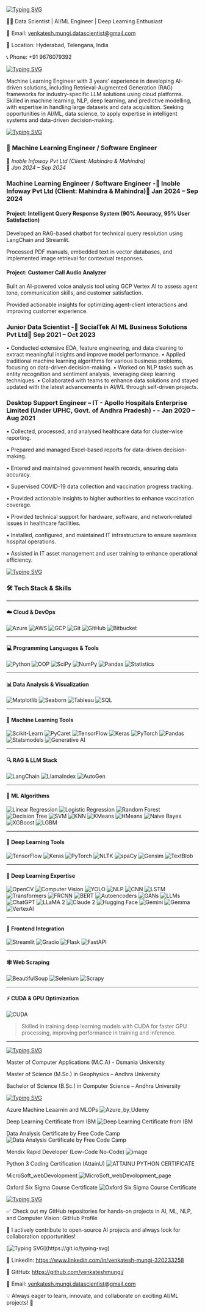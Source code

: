 [![Typing SVG](https://readme-typing-svg.demolab.com?font=Segoe+UI+Black&weight=50&pause=1000&color=393782&width=435&lines=%F0%9F%94%A5Hi+there!+I'm+Venkatesh+Mungi)](https://git.io/typing-svg)

👨‍💻 Data Scientist | AI/ML Engineer | Deep Learning Enthusiast

📧 Email: venkatesh.mungi.datascientist@gmail.com

📍 Location: Hyderabad, Telengana, India

📞 Phone: +91 9676079392

[![Typing SVG](https://readme-typing-svg.demolab.com?font=Segoe+UI+Black&weight=50&pause=1000&color=393782&width=435&lines=%F0%9F%9A%80+About+Me)](https://git.io/typing-svg)

Machine Learning Engineer with 3 years’ experience in developing AI-driven solutions, including Retrieval-Augmented Generation (RAG) frameworks for industry-specific LLM solutions using cloud platforms. Skilled in machine learning, NLP, deep learning, and predictive modelling, with expertise in handling large datasets and data acquisition. Seeking opportunities in AI/ML, data science, to apply expertise in intelligent systems and data-driven decision-making.

[![Typing SVG](https://readme-typing-svg.demolab.com?font=Segoe+UI+Black&weight=50&pause=1000&color=393782&width=435&lines=%F0%9F%92%BC+Work+Experience)](https://git.io/typing-svg)

### 🧠 **Machine Learning Engineer / Software Engineer**  
📍 *Inoble Infoway Pvt Ltd (Client: Mahindra & Mahindra)*  
📅 *Jan 2024 – Sep 2024*

### Machine Learning Engineer / Software Engineer  -📌 Inoble Infoway Pvt Ltd (Client: Mahindra & Mahindra)📆 Jan 2024 – Sep 2024

#### Project: Intelligent Query Response System (90% Accuracy, 95% User Satisfaction)

Developed an RAG-based chatbot for technical query resolution using LangChain and Streamlit.

Processed PDF manuals, embedded text in vector databases, and implemented image retrieval for contextual responses.

#### Project: Customer Call Audio Analyzer

Built an AI-powered voice analysis tool using GCP Vertex AI to assess agent tone, communication skills, and customer satisfaction.

Provided actionable insights for optimizing agent-client interactions and improving customer experience.

### Junior Data Scientist -📌 SocialTek AI ML Business Solutions Pvt Ltd📆 Sep 2021 – Oct 2023
•	Conducted extensive EDA, feature engineering, and data cleaning to extract meaningful insights and improve model performance.
•	Applied traditional machine learning algorithms for various business problems, focusing on data-driven decision-making.
•	Worked on NLP tasks such as entity recognition and sentiment analysis, leveraging deep learning techniques.
•	Collaborated with teams to enhance data solutions and stayed updated with the latest advancements in AI/ML through self-driven projects.

### Desktop Support Engineer – IT - Apollo Hospitals Enterprise Limited (Under UPHC, Govt. of Andhra Pradesh) - - Jan 2020 – Aug 2021

•	Collected, processed, and analysed healthcare data for cluster-wise reporting. 

•	Prepared and managed Excel-based reports for data-driven decision-making. 

•	Entered and maintained government health records, ensuring data accuracy. 

•	Supervised COVID-19 data collection and vaccination progress tracking. 

•	Provided actionable insights to higher authorities to enhance vaccination coverage.

•	Provided technical support for hardware, software, and network-related issues in healthcare facilities. 

•	Installed, configured, and maintained IT infrastructure to ensure seamless hospital operations.

•	Assisted in IT asset management and user training to enhance operational efficiency.


[![Typing SVG](https://readme-typing-svg.demolab.com?font=Segoe+UI+Black&weight=50&pause=1000&color=393782&width=435&lines=%F0%9F%9B%A0%EF%B8%8F+Technical+Skills)](https://git.io/typing-svg)

### 🛠️ Tech Stack & Skills

---

#### ☁️ Cloud & DevOps  
![Azure](https://img.shields.io/badge/Azure-0078D4?style=flat&logo=microsoftazure&logoColor=white)
![AWS](https://img.shields.io/badge/AWS-232F3E?style=flat&logo=amazonaws)
![GCP](https://img.shields.io/badge/GCP-4285F4?style=flat&logo=googlecloud)
![Git](https://img.shields.io/badge/Git-F05032?style=flat&logo=git)
![GitHub](https://img.shields.io/badge/GitHub-181717?style=flat&logo=github)
![Bitbucket](https://img.shields.io/badge/Bitbucket-0052CC?style=flat&logo=bitbucket)

---

#### 💻 Programming Languages & Tools  
![Python](https://img.shields.io/badge/Python-3776AB?style=flat&logo=python)
![OOP](https://img.shields.io/badge/OOPs-4B8BBE?style=flat)
![SciPy](https://img.shields.io/badge/SciPy-8CAAE6?style=flat&logo=scipy)
![NumPy](https://img.shields.io/badge/NumPy-013243?style=flat&logo=numpy)
![Pandas](https://img.shields.io/badge/Pandas-150458?style=flat&logo=pandas)
![Statistics](https://img.shields.io/badge/Statistics-006400?style=flat)

---

#### 📊 Data Analysis & Visualization  
![Matplotlib](https://img.shields.io/badge/Matplotlib-11557C?style=flat&logo=plotly)
![Seaborn](https://img.shields.io/badge/Seaborn-4C8CBF?style=flat)
![Tableau](https://img.shields.io/badge/Tableau-E97627?style=flat&logo=tableau)
![SQL](https://img.shields.io/badge/SQL-003B57?style=flat&logo=postgresql)

---

#### 🤖 Machine Learning Tools  
![Scikit-Learn](https://img.shields.io/badge/Scikit--Learn-F7931E?style=flat&logo=scikitlearn)
![PyCaret](https://img.shields.io/badge/PyCaret-0C2340?style=flat)
![TensorFlow](https://img.shields.io/badge/TensorFlow-FF6F00?style=flat&logo=tensorflow)
![Keras](https://img.shields.io/badge/Keras-D00000?style=flat&logo=keras)
![PyTorch](https://img.shields.io/badge/PyTorch-EE4C2C?style=flat&logo=pytorch)
![Pandas](https://img.shields.io/badge/Pandas-150458?style=flat&logo=pandas)
![Statsmodels](https://img.shields.io/badge/Statsmodels-003B57?style=flat)
![Generative AI](https://img.shields.io/badge/GenerativeAI-brightgreen?style=flat)

---

#### 🔍 RAG & LLM Stack  
![LangChain](https://img.shields.io/badge/LangChain-000000?style=flat)
![LlamaIndex](https://img.shields.io/badge/LlamaIndex-ff69b4?style=flat)
![AutoGen](https://img.shields.io/badge/AutoGen-orange?style=flat)

---

#### 🧠 ML Algorithms  
![Linear Regression](https://img.shields.io/badge/Linear_Regression-blue)
![Logistic Regression](https://img.shields.io/badge/Logistic_Regression-blue)
![Random Forest](https://img.shields.io/badge/Random_Forest-green)
![Decision Tree](https://img.shields.io/badge/Decision_Tree-green)
![SVM](https://img.shields.io/badge/SVM-darkblue)
![KNN](https://img.shields.io/badge/KNN-cyan)
![KMeans](https://img.shields.io/badge/K--Means-purple)
![HMeans](https://img.shields.io/badge/H--Means-purple)
![Naive Bayes](https://img.shields.io/badge/Naive_Bayes-yellowgreen)
![XGBoost](https://img.shields.io/badge/XGBoost-orange?logo=xgboost)
![LGBM](https://img.shields.io/badge/LGBM-lightgrey)

---

#### 🧠 Deep Learning Tools  
![TensorFlow](https://img.shields.io/badge/TensorFlow-FF6F00?style=flat&logo=tensorflow)
![Keras](https://img.shields.io/badge/Keras-D00000?style=flat&logo=keras)
![PyTorch](https://img.shields.io/badge/PyTorch-EE4C2C?style=flat&logo=pytorch)
![NLTK](https://img.shields.io/badge/NLTK-9B59B6?style=flat)
![spaCy](https://img.shields.io/badge/spaCy-09A3D5?style=flat)
![Gensim](https://img.shields.io/badge/Gensim-2D3E50?style=flat)
![TextBlob](https://img.shields.io/badge/TextBlob-FF69B4?style=flat)

---

#### 🧬 Deep Learning Expertise  
![OpenCV](https://img.shields.io/badge/OpenCV-5C3EE8?style=flat&logo=opencv)
![Computer Vision](https://img.shields.io/badge/Computer_Vision-0078D4?style=flat)
![YOLO](https://img.shields.io/badge/YOLO-black?style=flat)
![NLP](https://img.shields.io/badge/NLP-blueviolet?style=flat)
![CNN](https://img.shields.io/badge/CNN-FF1493)
![LSTM](https://img.shields.io/badge/LSTM-483D8B)
![Transformers](https://img.shields.io/badge/Transformers-FF4500)
![FRCNN](https://img.shields.io/badge/FRCNN-red)
![BERT](https://img.shields.io/badge/BERT-0066CC)
![Autoencoders](https://img.shields.io/badge/Autoencoders-green)
![GANs](https://img.shields.io/badge/GANs-8A2BE2)
![LLMs](https://img.shields.io/badge/LLMs-purple)
![ChatGPT](https://img.shields.io/badge/ChatGPT-00A67E?logo=openai)
![LLaMA 2](https://img.shields.io/badge/LLaMA2-grey)
![Claude 2](https://img.shields.io/badge/Claude2-lightblue)
![Hugging Face](https://img.shields.io/badge/HuggingFace-FFD21F?logo=huggingface)
![Gemini](https://img.shields.io/badge/Gemini-4285F4?logo=google)
![Gemma](https://img.shields.io/badge/Gemma-34A853?logo=google)
![VertexAI](https://img.shields.io/badge/VertexAI-FF6F00)

---

#### 🧩 Frontend Integration  
![Streamlit](https://img.shields.io/badge/Streamlit-FF4B4B?style=flat&logo=streamlit)
![Gradio](https://img.shields.io/badge/Gradio-000000?style=flat)
![Flask](https://img.shields.io/badge/Flask-000000?style=flat&logo=flask)
![FastAPI](https://img.shields.io/badge/FastAPI-009688?style=flat&logo=fastapi)

---

#### 🕸️ Web Scraping  
![BeautifulSoup](https://img.shields.io/badge/BeautifulSoup-4B8BBE?style=flat)
![Selenium](https://img.shields.io/badge/Selenium-43B02A?style=flat&logo=selenium)
![Scrapy](https://img.shields.io/badge/Scrapy-black?style=flat)

---

#### ⚡ CUDA & GPU Optimization  
![CUDA](https://img.shields.io/badge/CUDA-76B900?style=flat&logo=nvidia)
> Skilled in training deep learning models with CUDA for faster GPU processing, improving performance in training and inference.

---


[![Typing SVG](https://readme-typing-svg.demolab.com?font=Segoe+UI+Black&weight=50&pause=1000&color=393782&width=435&lines=%F0%9F%8E%93+Education)](https://git.io/typing-svg)

Master of Computer Applications (M.C.A) - Osmania University

Master of Science (M.Sc.) in Geophysics – Andhra University

Bachelor of Science (B.Sc.) in Computer Science – Andhra University

[![Typing SVG](https://readme-typing-svg.demolab.com?font=Segoe+UI+Black&weight=50&pause=1000&color=393782&width=435&lines=%F0%9F%8F%86+Certifications)](https://git.io/typing-svg)

Azure Machine Leaarnin and MLOPs 
![Azure_by_Udemy](https://github.com/user-attachments/assets/3ef9998e-ed0c-4d58-8d3d-f71e0f852580)

Deep Learning Certificate from IBM
![Deep Learning Certificate from IBM](https://github.com/user-attachments/assets/64557105-f83a-46eb-a5ae-7c64b0f2fd73)

Data Analysis Certificate by Free Code Camp
![Data Analysis Certificate by Free Code Camp](https://github.com/user-attachments/assets/9baf8918-3b16-4f15-b32e-5cccde7d5571)

Mendix Rapid Developer (Low-Code No-Code)
![image](https://github.com/user-attachments/assets/451aa480-35db-41e2-8217-3483da77b544)

Python 3 Coding Certification (AttainU)
![ATTAINU PYTHON CERTIFICATE](https://github.com/user-attachments/assets/6afcf1b6-2617-456a-b709-1d6ea8e04a6d)

MicroSoft_webDevolopment
![MicroSoft_webDevolopment_page](https://github.com/user-attachments/assets/804b195e-40e2-4476-8a53-4e632a024af7)

Oxford Six Sigma Course Certificate
![Oxford Six Sigma Course Certificate](https://github.com/user-attachments/assets/cb445e0a-5e51-4340-9e14-a3a35d316a73)


[![Typing SVG](https://readme-typing-svg.demolab.com?font=Segoe+UI+Black&weight=50&pause=1000&color=393782&width=435&lines=%F0%9F%93%8C+Open-Source+Contributions+%26+Projects)](https://git.io/typing-svg)

✅ Check out my GitHub repositories for hands-on projects in AI, ML, NLP, and Computer Vision: GitHub Profile

🔗 I actively contribute to open-source AI projects and always look for collaboration opportunities!

[![Typing SVG](https://readme-typing-svg.demolab.com?font=Segoe+UI+Black&weight=50&pause=1000&color=393782&width=435&lines=%F0%9F%93%AB+Let's+Connect!)](https://git.io/typing-svg)

🔹 LinkedIn: https://www.linkedin.com/in/venkatesh-mungi-320233258  

🔹 GitHub: https://github.com/venkateshmungi/

📧 Email: venkatesh.mungi.datascientist@gmail.com

💡 Always eager to learn, innovate, and collaborate on exciting AI/ML projects! 🚀

